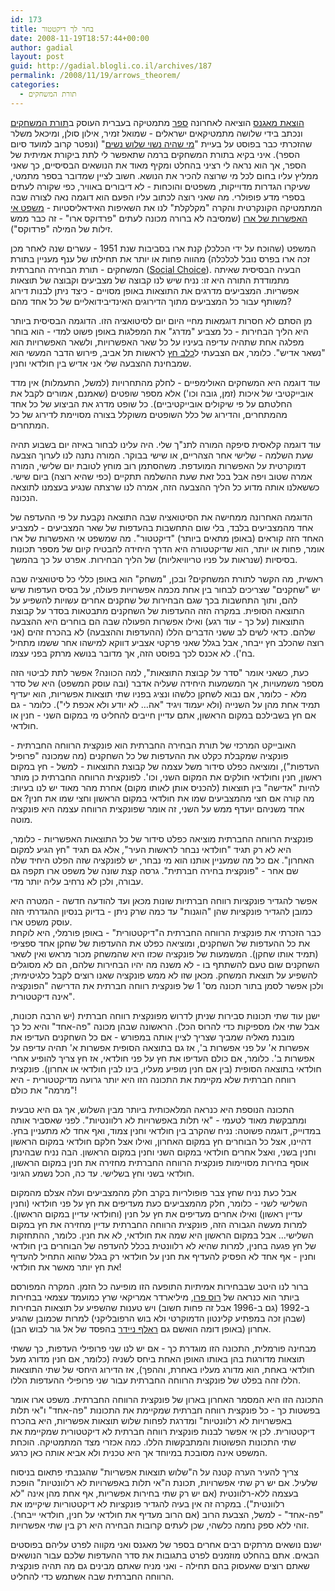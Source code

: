 ```yaml
---
id: 173
title: בחר לך דיקטטור
date: 2008-11-19T18:57:44+00:00
author: gadial
layout: post
guid: http://gadial.blogli.co.il/archives/187
permalink: /2008/11/19/arrows_theorem/
categories:
  - תורת המשחקים
---
```

[הוצאת מאגנס](http://www.magnespress.co.il/website/index.asp?action=show_covers&covers_mode=home_page) הוציאה לאחרונה [ספר](http://www.magnespress.co.il/website/index.asp?id=3082) מתמטיקה בעברית העוסק ב[תורת המשחקים](http://he.wikipedia.org/wiki/%D7%AA%D7%95%D7%A8%D7%AA_%D7%94%D7%9E%D7%A9%D7%97%D7%A7%D7%99%D7%9D) ונכתב בידי שלושה מתמטיקאים ישראלים - שמואל זמיר, אילון סולן, ומיכאל משלר שהזכרתי כבר בפוסט על בעיית "[מי שהיה נשוי שלוש נשים](http://www.gadial.net/?p=162)" (ונפטר קרוב למועד סיום הספר). איני בקיא בתורת המשחקים ברמה שתאפשר לי לתת ביקורת אמיתית של הספר, אך הוא נראה לי רציני בהחלט ומקיף מאוד את הנושאים הבסיסיים, כך שאני ממליץ עליו בחום לכל מי שרוצה להכיר את הנושא. חשוב לציין שמדובר בספר מתמטי, שעיקרו הגדרות מדוייקות, משפטים והוכחות - לא דיבורים באוויר, כפי שקורה לעתים בספרי מדע פופולרי. מה שאני רוצה לכתוב עליו הפעם הוא דוגמה נאה לצורה שבה המתמטיקה הקונקרטית והקרה "מקלקלת" לנו את השאיפות האידאליסטיות - [משפט אי האפשרות של ארו](http://he.wikipedia.org/wiki/%D7%9E%D7%A9%D7%A4%D7%98_%D7%90%D7%A8%D7%95) (שמסיבה לא ברורה מכונה לעתים "פרדוקס ארו" - זה כבר ממש זילות של המילה "פרדוקס").

המשפט (שהוכח על ידי הכלכלן קנת ארו בסביבות שנת 1951 - עשרים שנה לאחר מכן זכה ארו בפרס נובל לכלכלה) מהווה פחות או יותר את תחילתו של ענף מעניין בתורת המשחקים - תורת הבחירה החברתית ([Social Choice](http://en.wikipedia.org/wiki/Social_choice_theory)). הבעיה הבסיסית שאיתה מתמודדת התורה היא זו: נניח שיש לנו קבוצה של מצביעים וקבוצה של תוצאות אפשריות. המצביעים מדרגים את התוצאות באופן מסויים - כיצד ניתן לבנות דירוג משותף עבור כל המצביעים מתוך הדירוגים האינדיבידואליים של כל אחד מהם?

מן הסתם לא חסרות דוגמאות מחיי היום יום לסיטואציה הזו. הדוגמה הבסיסית ביותר היא הליך הבחירות - כל מצביע "מדרג" את המפלגות באופן פשוט למדי - הוא בוחר מפלגה אחת שתהיה עדיפה בעיניו על כל שאר האפשרויות, ולשאר האפשרויות הוא "נשאר אדיש". כלומר, אם הצבעתי ל[כלב חץ](http://www.haaretz.com/hasite/spages/1035324.html) לראשות תל אביב, פירוש הדבר המעשי הוא שמבחינת ההצבעה שלי אני אדיש בין חולדאי וחנין.

עוד דוגמה היא המשחקים האולימפיים - לחלק מהתחרויות (למשל, התעמלות) אין מדד אובייקטיבי של איכות (זמן, גובה וכו') אלא מספר שופטים (שאמנם, אמורים לקבל את החלטתם על פי שיקולים אובייקטיביים). כל שופט מדרג את הביצוע של כל אחד מהמתחרים, והדירוג של כלל השופטים משוקלל בצורה מסויימת לדירוג של כל המתחרים.

עוד דוגמה קלאסית סיפקה המורה לתנ"ך שלי. היה עלינו לבחור באיזה יום בשבוע תהיה שעת השלמה - שלישי אחר הצהריים, או שישי בבוקר. המורה נתנה לנו לערוך הצבעה דמוקרטית על האפשרות המועדפת. משהסתמן רוב מוחץ לטובת יום שלישי, המורה אמרה שטוב ויפה אבל בכל זאת שעת ההשלמה תתקיים (כפי שהיא רוצה) ביום שישי. כששאלנו אותה מדוע כל הליך ההצבעה הזה, אמרה לנו שרצתה שנגיע בעצמנו לתוצאה הנכונה.

הדוגמה האחרונה ממחישה את הסיטואציה שבה התוצאה נקבעת על פי ההעדפה של אחד מהמצביעים בלבד, בלי שום התחשבות בהעדפות של שאר המצביעים - למצביע האחד הזה קוראים (באופן מתאים ביותר) "דיקטטור". מה שמשפט אי האפשרות של ארו אומר, פחות או יותר, הוא שדיקטטורה היא הדרך היחידה להבטיח קיום של מספר תכונות בסיסיות (שנראות על פניו טריוויאליות) של הליך הבחירות. אפרט על כך בהמשך.

ראשית, מה הקשר לתורת המשחקים? ובכן, "משחק" הוא באופן כללי כל סיטואציה שבה יש "שחקנים" שצריכים לבחור בין אחת מכמה אפשרויות פעולה, על בסיס העדפות שיש להם, ותוך התחשבות בכך שגם הבחירות של שחקנים אחרים עשויות להשפיע על התוצאה הסופית. במקרה הזה ההעדפות של השחקנים מתבטאות בסדר על קבוצת התוצאות (על כך - עוד רגע) ואילו אפשרות הפעולה שבה הם בוחרים היא ההצבעה שלהם. כדאי לשים לב ששני הדברים הללו (ההעדפות וההצבעה) לא בהכרח זהים (אני רוצה שהכלב חץ ייבחר, אבל בגלל שאני פרקטי אצביע דווקא למישהו אחר ששמו מתחיל בח'). לא אכנס לכך בפוסט הזה, אך מדובר בנושא מרתק בפני עצמו.

כעת, כשאני אומר "סדר על קבוצת התוצאות", למה הכוונה? אפשר לתת לביטוי הזה מספר משמעויות, אך המשמעות היחידה שעליה אדבר (ובה עוסק המשפט) היא של סדר מלא - כלומר, אם נבוא לשחקן כלשהו ונציג בפניו שתי תוצאות אפשריות, הוא יעדיף תמיד אחת מהן על השנייה (ולא יעמוד ויגיד "אה&#8230; לא יודע ולא אכפת לי"). כלומר - גם אם חץ בשבילכם במקום הראשון, אתם עדיין חייבים להחליט מי במקום השני - חנין או חולדאי.

האובייקט המרכזי של תורת הבחירה החברתית הוא פונקצית הרווחה החברתית - פונקציה שמקבלת כקלט את ההעדפות של כל השחקנים (מה שמכונה "פרופיל העדפות"), ומוציאה כפלט סידור משל עצמה של קבוצת התוצאות - למשל - חץ במקום ראשון, חנין וחולדאי חולקים את המקום השני, וכו'. לפונקצית הרווחה החברתית כן מותר להיות "אדישה" בין תוצאות (להכניס אותן לאותו מקום) אחרת מהר מאוד יש לנו בעיות: מה קורה אם חצי מהמצביעים שמו את חולדאי במקום הראשון וחצי שמו את חנין? אם אחד משניהם יועדף ממש על השני, זה אומר שפונקצית הרווחה עצמה היא פונקציה מוטה.

פונקצית הרווחה החברתית מוציאה כפלט סידור של כל התוצאות האפשריות - כלומר, היא לא רק תגיד "חולדאי נבחר לראשות העיר", אלא גם תגיד "חץ הגיע למקום האחרון". אם כל מה שמעניין אותנו הוא מי נבחר, יש לפונקציה שזה הפלט היחיד שלה שם אחר - "פונקצית בחירה חברתית". גרסה קצת שונה של משפט ארו תקפה גם עבורה, ולכן לא נרחיב עליה יותר מדי.

אפשר להגדיר פונקציות רווחה חברתיות שונות מכאן ועד להודעה חדשה - המטרה היא כמובן להגדיר פונקציות שהן "הוגנות" עד כמה שרק ניתן - בדיוק בנסיון ההגדרתי הזה עוסק משפט ארו.  
כבר הזכרתי את פונקצית הרווחה החברתית ה"דיקטטורית" - באופן פורמלי, היא לוקחת את כל ההעדפות של השחקנים, ומוציאה כפלט את ההעדפות של שחקן אחד ספציפי (תמיד אותו שחקן). המשמעות של פונקציה שכזו היא שהמשחק מכור מראש ואין לשאר השחקנים שום טעם להשתתף בו - לא משנה מה יהיו הבחירות שלהם, הם לא מסוגלים להשפיע על תוצאת המשחק. מכאן שזו לא ממש פונקציה שאנו רוצים לקבל כלגיטימית; ולכן אפשר לסמן בתור תכונה מס' 1 של פונקצית רווחה חברתית את הדרישה "הפונקציה אינה דיקטטורית".

ישנן עוד שתי תכונות סבירות שניתן לדרוש מפונקצית רווחה חברתית (יש הרבה תכונות, אבל שתי אלו מספיקות כדי להרוס הכל). הראשונה שבהן מכונה "פה-אחד" והיא כל כך מובנת מאליה שמביך שצריך לציין אותה במפורש - אם כל השחקנים העדיפו את אפשרות א' על פני אפשרות ב', אז גם בתוצאה הסופית אפשרות א' תהיה עדיפה על אפשרות ב'. כלומר, אם כולם העדיפו את חץ על פני חולדאי, אז חץ צריך להופיע אחרי חולדאי בתוצאה הסופית (בין אם חנין מופיע מעליו, בינו לבין חולדאי או אחרון). פונקצית רווחה חברתית שלא מקיימת את התכונה הזו היא יותר גרועה מדיקטטורית - היא "מרמה" את כולם!

התכונה הנוספת היא כנראה המלאכותית ביותר מבין השלוש, אך גם היא טבעית ומתבקשת מאוד לטעמי - "אי תלות באפשרויות לא רלוונטיות". לפני שאסביר אותה במדוייק, דוגמה פשוטה: נניח שהקרב בין חולדאי וחנין צמוד, ואף אחד לא מתעניין בחץ. דהיינו, אצל כל הבוחרים חץ במקום האחרון, ואילו אצל חלקם חולדאי במקום הראשון וחנין בשני, ואצל אחרים חולדאי במקום השני וחנין במקום הראשון. הבה נניח שבהינתן אוסף בחירות מסויימות פונקצית הרווחה החברתית מחזירה את חנין במקום הראשון, חולדאי בשני וחץ בשלישי. עד כה, הכל נשמע הגיוני.

אבל כעת נניח שחץ צבר פופולריות בקרב חלק מהמצביעים ועלה אצלם מהמקום השלישי לשני - כלומר, חלק מהמצביעים כעת מעדיפים את חץ על פני חולדאי (וחנין עדיין ראשון) ואילו אחרים מעדיפים את חץ על חנין (וחולדאי עדיין במקום הראשון). למרות מעשה הגבורה הזה, פונקצית הרווחה החברתית עדיין מחזירה את חץ במקום השלישי&#8230; אבל במקום הראשון היא שמה את חולדאי, לא את חנין. כלומר, ההתחזקות של חץ פגעה בחנין, למרות שהיא לא רלוונטית בכלל להעדפה של הבוחרים בין חולדאי וחנין - אף אחד לא הפסיק להעדיף את חנין על חולדאי רק בגלל שהוא התחיל להעדיף את חץ יותר מאשר את חולדאי!

ברור לנו היטב שבבחירות אמיתיות התופעה הזו מופיעה כל הזמן. המקרה המפורסם ביותר הוא כנראה של [רוס פרו](http://he.wikipedia.org/wiki/%D7%A8%D7%95%D7%A1_%D7%A4%D7%A8%D7%95), מיליארדר אמריקאי שרץ כמועמד עצמאי בבחירות ב-1992 (גם ב-1996 אבל זה פחות חשוב) ויש טענות שהשפיע על תוצאות הבחירות (שבהן זכה במפתיע קלינטון הדמוקרטי ולא בוש הרפובליקני) למרות שכמובן שהגיע אחרון (באופן דומה הואשם גם [ראלף ניידר](http://he.wikipedia.org/wiki/%D7%A8%D7%90%D7%9C%D7%A3_%D7%A0%D7%99%D7%99%D7%93%D7%A8) בהפסד של אל גור לבוש הבן).

מבחינה פורמלית, התכונה הזו מוגדרת כך - אם יש לנו שני פרופילי העדפות, כך ששתי תוצאות מדורגות בהן באותו האופן האחת ביחס לשניה (כלומר, אם חנין מדורג מעל חולדאי באחת, הוא מדורג מעליו באחרת, וההפך), אז הדירוג היחסי של שתי התוצאות הללו זהה בפלט של פונקצית הרווחה החברתית עבור שני פרופילי ההעדפות הללו.

התכונה הזו היא המסמר האחרון בארון של פונקצית הרווחה החברתית. משפט ארו אומר בפשטות כך - כל פונקצית רווחה חברתית שמקיימת את התכונות "פה-אחד" ו"אי תלות באפשרויות לא רלוונטיות" ומדרגת לפחות שלוש תוצאות אפשריות, היא בהכרח דיקטטורית. לכן אי אפשר לבנות פונקצית רווחה חברתית לא דיקטטורית שמקיימת את שתי התכונות הפשוטות והמתבקשות הללו. כמה אכזרי מצד המתמטיקה. הוכחת המשפט אינה מסובכת במיוחד אך היא טכנית ולא אביא אותה כאן כרגע.

צריך להעיר הערה קטנה על ה"שלוש תוצאות אפשריות" שהגנבתי פתאום בניסוח שלעיל. אם יש רק שתי אפשרויות, תכונת ה"אי תלות באפשרויות לא רלוונטיות" הופכת בעצמה ללא-רלוונטית (אם יש רק שתי בחירות אפשריות, אף אחת מהן אינה "לא רלוונטית"). במקרה זה אין בעיה להגדיר פונקציות לא דיקטטוריות שיקיימו את "פה-אחד" - למשל, הצבעת הרוב (אם הרוב מעדיף את חולדאי על חנין, חולדאי ייבחר). זוהי ללא ספק נחמה כלשהי, שכן לעתים קרובות הבחירה היא רק בין שתי אפשרויות.

ישנם נושאים מרתקים רבים אחרים בספר של מאגנס ואני מקווה לפרט עליהם בפוסטים הבאים. אתם בהחלט מוזמנים לפרט בתגובות את סדר ההעדפות שלכם עבור הנושאים שאתם רוצים שאעסוק בהם תחילה - ואני מניח שאתם מבינים גם מה תהיה פונקצית הרווחה החברתית שבה אשתמש כדי להחליט.